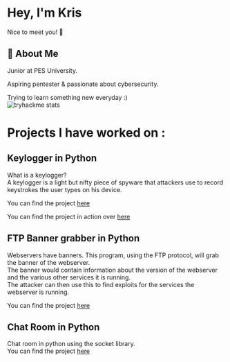 
# Hey, I'm Kris
Nice to meet you! 👋


## 🚀 About Me
Junior at PES University.
  
  Aspiring pentester & passionate about cybersecurity.

  Trying to learn something new everyday :)  
  ![tryhackme stats](https://raw.githubusercontent.com/<SirChocolate>/<SirChocolate>/master/assets/thm_propic.png)
  
 
    
 

# Projects I have worked on :


## Keylogger in Python

What is a keylogger?  
A keylogger is a light but nifty piece of spyware
that attackers use to record keystrokes the user
types on his device.


You can find the project [here](https://github.com/Kris-Shibu/Keylogger)

You can find the project in action over [here](https://youtu.be/ikcY2dQRDXQ)


## FTP  Banner grabber in Python
Webservers have banners. This program, using the FTP protocol, will grab the banner of the webserver.  
The banner would contain information about the version of the webserver and the various other services it is running.  
The attacker can then use this to find exploits for the services the webserver is running.


You can find the project  [here](https://github.com/Kris-Shibu/FTP-Server-Banner-grabber)


## Chat Room in Python  
  Chat room in python using the socket library.  
  You can find the project  [here](https://github.com/Kris-Shibu/Chat-room)

